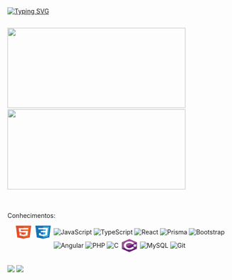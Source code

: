 <div >
<a href="https://git.io/typing-svg"><img src="https://readme-typing-svg.herokuapp.com?font=Fira+Code&duration=2500&pause=1000&random=false&width=435&lines=Meu+nome+%C3%A9+Marcos+Felipe!;Tenho+20+anos!;Estou+cursando+superior+em+ADS!" alt="Typing SVG" /></a>
</div>

##

<div >
  <img height="180em" width="400em" src="https://github-readme-stats.vercel.app/api?username=felipecruz159&show_icons=true&theme=dark&include_all_commits=true&count_private=true"/>
  <img height="180em" width="400em" src="https://github-readme-stats.vercel.app/api/top-langs/?username=felipecruz159&layout=compact&langs_count=7&theme=dark"/>
</div>
<br> 

  ##
  
   Conhecimentos:
<div style="display: inline_block" align="center">
 
  <div>
    <img align="center" alt="HTML" height="30" width="40" src="https://raw.githubusercontent.com/devicons/devicon/master/icons/html5/html5-original.svg">
    <img align="center" alt="CSS" height="30" width="40" src="https://raw.githubusercontent.com/devicons/devicon/master/icons/css3/css3-original.svg">
    <img align="center" alt="JavaScript" height="30" width="40" src="https://cdn.jsdelivr.net/gh/devicons/devicon/icons/javascript/javascript-original.svg">
    <img align="center" alt="TypeScript" height="30" width="40" src="https://cdn.jsdelivr.net/gh/devicons/devicon/icons/typescript/typescript-original.svg">
    <img align="center" alt="React"  width="30" src="https://cdn.jsdelivr.net/gh/devicons/devicon@latest/icons/react/react-original.svg" />
    <img align="center" alt="Prisma"  width="30" src="https://cdn.jsdelivr.net/gh/devicons/devicon@latest/icons/prisma/prisma-original.svg" />
    <img align="center" alt="Bootstrap" height="30" width="40" src="https://cdn.jsdelivr.net/gh/devicons/devicon/icons/bootstrap/bootstrap-original.svg">
    <img align="center" alt="Angular" height="30" width="40" src="https://cdn.jsdelivr.net/gh/devicons/devicon/icons/angularjs/angularjs-original.svg">
    <img align="center" alt="PHP" height="30" width="40" src="https://cdn.jsdelivr.net/gh/devicons/devicon/icons/php/php-original.svg">
    <img align="center" alt="C" height="30" width="40" src="https://cdn.jsdelivr.net/gh/devicons/devicon/icons/c/c-original.svg" />      
    <img align="center" alt="Csharp" height="30" width="40" src="https://raw.githubusercontent.com/devicons/devicon/master/icons/csharp/csharp-original.svg">
    <img align="center" alt="MySQL" width="55" src="https://cdn.jsdelivr.net/gh/devicons/devicon/icons/mysql/mysql-plain-wordmark.svg" /> 
    <img align="center" alt="Git" height="20" width="30" src="https://cdn.jsdelivr.net/gh/devicons/devicon/icons/git/git-original.svg" />
  </div>     
</div>
  
  ##
  
  <div>
    <a href="https://www.linkedin.com/in/marcos-felipe-cruz-beraldo/" target="_blank"><img src="https://img.shields.io/badge/-LinkedIn-%230077B5?style=for-the-badge&logo=linkedin&logoColor=white" target="_blank"></a>
    <a href=mailto:felipe.cruz159@hotmail.com" target="_blank"><img src="https://img.shields.io/badge/Microsoft_Outlook-0078D4?style=for-the-badge&logo=microsoft-outlook&logoColor=white" target="_blank"></a>
  </div>
